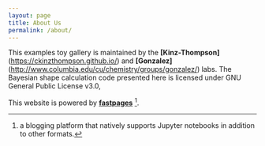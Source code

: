 ```yaml
---
layout: page
title: About Us
permalink: /about/
---
```


This examples toy gallery is maintained by the **[Kinz-Thompson]**(https://ckinzthompson.github.io/) and **[Gonzalez]**(http://www.columbia.edu/cu/chemistry/groups/gonzalez/) labs. 
The Bayesian shape calculation code presented here is licensed under GNU General Public License v3.0,


This website is powered by **[fastpages](https://github.com/fastai/fastpages)** [^1].



[^1]:a blogging platform that natively supports Jupyter notebooks in addition to other formats.
